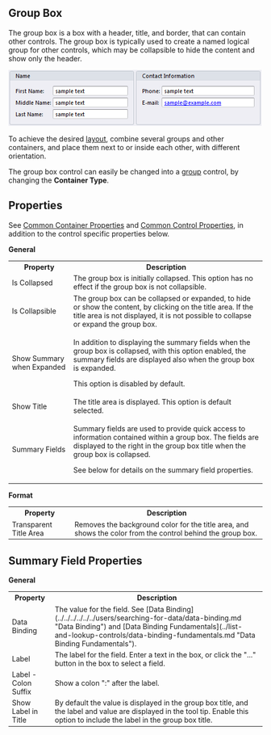 ## Group Box

The group box is a box with a header, title, and border, that can contain other controls. The group box is typically used to create a named logical group for other controls, which may be collapsible to hide the content and show only the header.

![IDBBA26A1C90EF4E85.png](media/IDBBA26A1C90EF4E85.png)

To achieve the desired [layout](../../view-layout-fundamentals.md), combine several groups and other containers, and place them next to or inside each other, with different orientation.

The group box control can easily be changed into a [group](group.md) control, by changing the **Container Type**.  


## Properties

See [Common Container Properties](common-container-properties.md) and [Common Control Properties](../common-control-properties.md), in addition to the control specific properties below.

**General**

<table style="WIDTH: 100%">

<tbody>

<tr>

<th>Property</th>

<th>Description</th>

</tr>

<tr>

<td>Is Collapsed</td>

<td>The group box is initially collapsed. This option has no effect if the group box is not collapsible.</td>

</tr>

<tr>

<td>Is Collapsible</td>

<td>The group box can be collapsed or expanded, to hide or show the content, by clicking on the title area. If the title area is not displayed, it is not possible to collapse or expand the group box.</td>

</tr>

<tr>

<td>Show Summary when Expanded</td>

<td>

In addition to displaying the summary fields when the group box is collapsed, with this option enabled, the summary fields are displayed also when the group box is expanded.

This option is disabled by default.

</td>

</tr>

<tr>

<td>Show Title</td>

<td>The title area is displayed. This option is default selected.</td>

</tr>

<tr>

<td>Summary Fields</td>

<td>

Summary fields are used to provide quick access to information contained within a group box. The fields are displayed to the right in the group box title when the group box is collapsed.  

See below for details on the summary field properties.

</td>

</tr>

</tbody>

</table>

**Format**

<table style="WIDTH: 100%">

<tbody>

<tr>

<th>Property</th>

<th>Description</th>

</tr>

<tr>

<td>Transparent Title Area</td>

<td>Removes the background color for the title area, and shows the color from the control behind the group box.</td>

</tr>

</tbody>

</table>

## Summary Field Properties

**General**

<table style="WIDTH: 100%">

<tbody>

<tr>

<th>Property</th>

<th>Description</th>

</tr>

<tr>

<td>Data Binding</td>

<td>The value for the field. See [Data Binding](../../../../../../users/searching-for-data/data-binding.md "Data Binding") and [Data Binding Fundamentals](../list-and-lookup-controls/data-binding-fundamentals.md "Data Binding Fundamentals").</td>

</tr>

<tr>

<td>Label</td>

<td>The label for the field. Enter a text in the box, or click the "..." button in the box to select a field.</td>

</tr>

<tr>

<td>Label - Colon Suffix</td>

<td>Show a colon ":" after the label.</td>

</tr>

<tr>

<td>Show Label in Title</td>

<td>By default the value is displayed in the group box title, and the label and value are displayed in the tool tip. Enable this option to include the label in the group box title.</td>

</tr>

</tbody>

</table>

